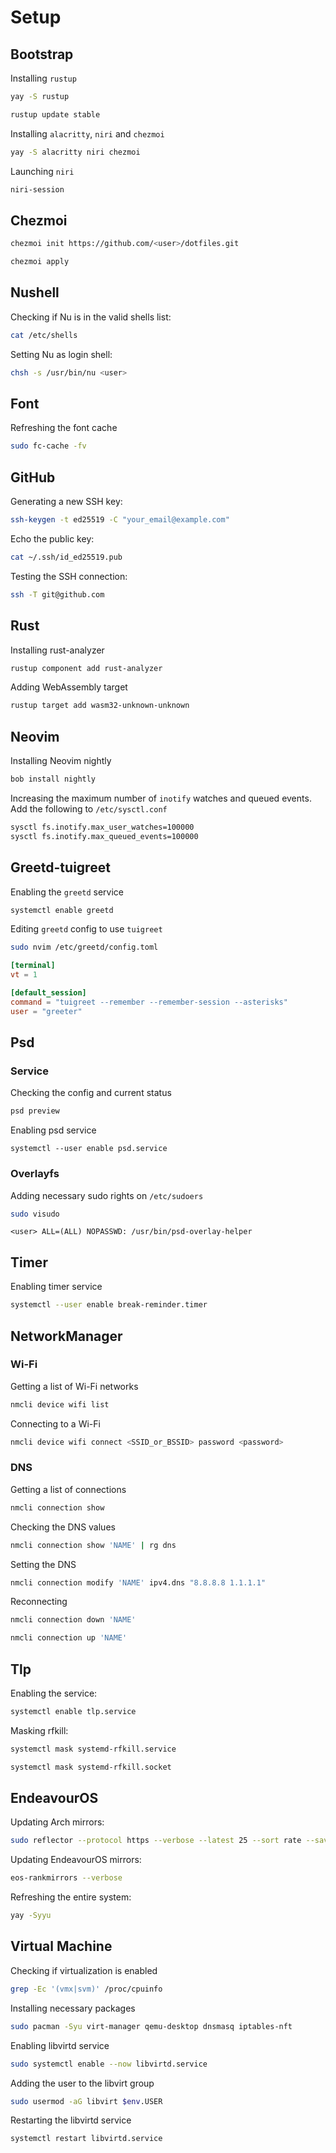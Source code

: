 # Setup

## Bootstrap

Installing `rustup`

```sh
yay -S rustup
```

```sh
rustup update stable
```

Installing `alacritty`, `niri` and `chezmoi`

```sh
yay -S alacritty niri chezmoi
```

Launching `niri`

```sh
niri-session
```

## Chezmoi

```sh
chezmoi init https://github.com/<user>/dotfiles.git
```

```sh
chezmoi apply
```

## Nushell

Checking if Nu is in the valid shells list:

```sh
cat /etc/shells
```

Setting Nu as login shell:

```sh
chsh -s /usr/bin/nu <user>
```

## Font

Refreshing the font cache

```sh
sudo fc-cache -fv
```

## GitHub

Generating a new SSH key:

```sh
ssh-keygen -t ed25519 -C "your_email@example.com"
```

Echo the public key:

```sh
cat ~/.ssh/id_ed25519.pub
```

Testing the SSH connection:

```sh
ssh -T git@github.com
```

## Rust

Installing rust-analyzer

```sh
rustup component add rust-analyzer
```

Adding WebAssembly target

```sh
rustup target add wasm32-unknown-unknown
```

## Neovim

Installing Neovim nightly

```sh
bob install nightly
```

Increasing the maximum number of `inotify` watches and queued events.
Add the following to `/etc/sysctl.conf`

```sh
sysctl fs.inotify.max_user_watches=100000
sysctl fs.inotify.max_queued_events=100000
```

## Greetd-tuigreet

Enabling the `greetd` service

```sh
systemctl enable greetd
```

Editing `greetd` config to use `tuigreet`

```sh
sudo nvim /etc/greetd/config.toml
```

```toml
[terminal]
vt = 1

[default_session]
command = "tuigreet --remember --remember-session --asterisks"
user = "greeter"
```

## Psd

### Service

Checking the config and current status

```sh
psd preview
```

Enabling psd service

```
systemctl --user enable psd.service
```

### Overlayfs

Adding necessary sudo rights on `/etc/sudoers`

```sh
sudo visudo
```

```
<user> ALL=(ALL) NOPASSWD: /usr/bin/psd-overlay-helper
```

## Timer

Enabling timer service

```sh
systemctl --user enable break-reminder.timer
```

## NetworkManager

### Wi-Fi

Getting a list of Wi-Fi networks

```sh
nmcli device wifi list
```

Connecting to a Wi-Fi

```sh
nmcli device wifi connect <SSID_or_BSSID> password <password>
```

### DNS

Getting a list of connections

```sh
nmcli connection show
```

Checking the DNS values

```sh
nmcli connection show 'NAME' | rg dns
```

Setting the DNS

```sh
nmcli connection modify 'NAME' ipv4.dns "8.8.8.8 1.1.1.1"
```

Reconnecting

```sh
nmcli connection down 'NAME'
```

```sh
nmcli connection up 'NAME'
```

## Tlp

Enabling the service:

```sh
systemctl enable tlp.service
```

Masking rfkill:

```sh
systemctl mask systemd-rfkill.service
```

```sh
systemctl mask systemd-rfkill.socket
```

## EndeavourOS

Updating Arch mirrors:

```sh
sudo reflector --protocol https --verbose --latest 25 --sort rate --save /etc/pacman.d/mirrorlist
```

Updating EndeavourOS mirrors:

```sh
eos-rankmirrors --verbose
```

Refreshing the entire system:

```sh
yay -Syyu
```

## Virtual Machine

Checking if virtualization is enabled

```sh
grep -Ec '(vmx|svm)' /proc/cpuinfo
```

Installing necessary packages

```sh
sudo pacman -Syu virt-manager qemu-desktop dnsmasq iptables-nft
```

Enabling libvirtd service

```sh
sudo systemctl enable --now libvirtd.service
```

Adding the user to the libvirt group

```sh
sudo usermod -aG libvirt $env.USER
```

Restarting the libvirtd service

```sh
systemctl restart libvirtd.service
```
